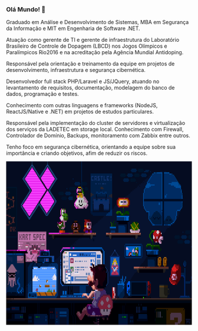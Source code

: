 ### Olá Mundo! 👋
Graduado em Análise e Desenvolvimento de Sistemas, MBA em Segurança da Informação e MIT em Engenharia de Software .NET.

Atuação como gerente de TI e gerente de infraestrutura do Laboratório Brasileiro de Controle de Dopagem (LBCD) nos Jogos Olímpicos e Paralímpicos Rio2016 e na acreditação pela Agência Mundial Antidoping.

Responsável pela orientação e treinamento da equipe em projetos de desenvolvimento, infraestrutura e segurança cibernética.

Desenvolvedor full stack PHP/Laravel e JS/JQuery, atuando no levantamento de requisitos, documentação, modelagem do banco de dados, programação e testes.

Conhecimento com outras linguagens e frameworks (NodeJS, ReactJS/Native e .NET) em projetos de estudos particulares. 

Responsável pela implementação do cluster de servidores e virtualização dos serviços da LADETEC em storage local. Conhecimento com Firewall, Controlador de Domínio, Backups, monitoramento com Zabbix entre outros.

Tenho foco em segurança cibernética, orientando a equipe sobre sua importância e criando objetivos, afim de reduzir os riscos.

<!--<div align="center">
  <a href="https://github.com/Ricmaloy">
  <img height="180em" src="https://github-readme-stats.vercel.app/api/top-langs/?username=gonribeiro&layout=compact&langs_count=7&theme=react&hide_border=true"/>
  <img height="180em" src="https://github-readme-stats.vercel.app/api?username=gonribeiro&show_icons=true&theme=react&include_all_commits=true&count_private=true&hide_border=true"/>
</div>-->
<p align="center">
  <img alt="Coding" height="444em" src=".github/22b22287602523.5dbd29081561d.gif">
</p>
